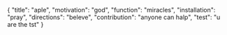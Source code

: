{
	"title": "aple",
	"motivation": "god",
	"function": "miracles",
	"installation": "pray",
	"directions": "beleve",
	"contribution": "anyone can halp",
	"test": "u are the tst"
}